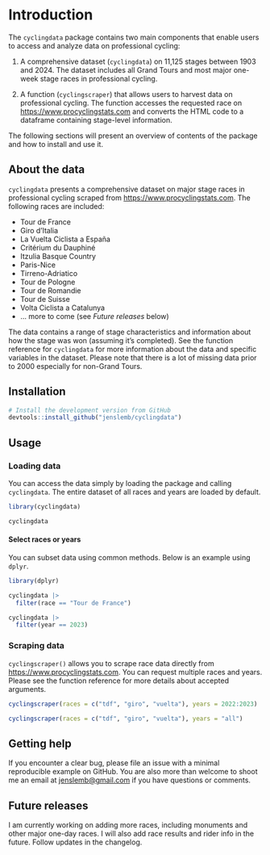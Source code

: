 
# Introduction

The `cyclingdata` package contains two main components that enable users
to access and analyze data on professional cycling:

1.  A comprehensive dataset (`cyclingdata`) on 11,125 stages between
    1903 and 2024. The dataset includes all Grand Tours and most major
    one-week stage races in professional cycling.

2.  A function (`cyclingscraper`) that allows users to harvest data on
    professional cycling. The function accesses the requested race on
    <https://www.procyclingstats.com> and converts the HTML code to a
    dataframe containing stage-level information.

The following sections will present an overview of contents of the
package and how to install and use it.

## About the data

`cyclingdata` presents a comprehensive dataset on major stage races in
professional cycling scraped from <https://www.procyclingstats.com>. The
following races are included:

- Tour de France
- Giro d’Italia
- La Vuelta Ciclista a España
- Critérium du Dauphiné
- Itzulia Basque Country
- Paris-Nice
- Tirreno-Adriatico
- Tour de Pologne
- Tour de Romandie
- Tour de Suisse
- Volta Ciclista a Catalunya
- … more to come (see *Future releases* below)

The data contains a range of stage characteristics and information about
how the stage was won (assuming it’s completed). See the function
reference for `cyclingdata` for more information about the data and
specific variables in the dataset. Please note that there is a lot of
missing data prior to 2000 especially for non-Grand Tours.

## Installation

``` r
# Install the development version from GitHub
devtools::install_github("jenslemb/cyclingdata")
```

## Usage

### Loading data

You can access the data simply by loading the package and calling
`cyclingdata`. The entire dataset of all races and years are loaded by
default.

``` r
library(cyclingdata)

cyclingdata
```

#### Select races or years

You can subset data using common methods. Below is an example using
`dplyr`.

``` r
library(dplyr)

cyclingdata |> 
  filter(race == "Tour de France")

cyclingdata |> 
  filter(year == 2023)
```

### Scraping data

`cyclingscraper()` allows you to scrape race data directly from
<https://www.procyclingstats.com>. You can request multiple races and
years. Please see the function reference for more details about accepted
arguments.

``` r
cyclingscraper(races = c("tdf", "giro", "vuelta"), years = 2022:2023)

cyclingscraper(races = c("tdf", "giro", "vuelta"), years = "all")
```

## Getting help

If you encounter a clear bug, please file an issue with a minimal
reproducible example on GitHub. You are also more than welcome to shoot
me an email at <jenslemb@gmail.com> if you have questions or comments.

## Future releases

I am currently working on adding more races, including monuments and
other major one-day races. I will also add race results and rider info
in the future. Follow updates in the changelog.
